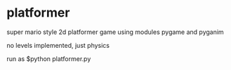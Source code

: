 # platformer
super mario style 2d platformer game using modules pygame and pyganim

no levels implemented, just physics

run as $python platformer.py
